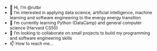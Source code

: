 - 👋 Hi, I’m @rutbr
- 👀 I’m interested in applying data science, artificial intelligence, machine learning and software engineering to the energy energy transition
- 🌱 I’m currently learning Python (DataCamp) and general computer science (Harvard CS50) 
- 💞️ I’m looking to collaborate on small projects to build my programming and software engineering skills
- 📫 How to reach me...

<!---
rutbr/rutbr is a ✨ special ✨ repository because its `README.md` (this file) appears on your GitHub profile.
You can click the Preview link to take a look at your changes.
--->

